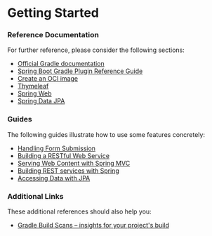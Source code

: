 # Getting Started

### Reference Documentation

For further reference, please consider the following sections:

* [Official Gradle documentation](https://docs.gradle.org)
* [Spring Boot Gradle Plugin Reference Guide](https://docs.spring.io/spring-boot/docs/2.5.4/gradle-plugin/reference/html/)
* [Create an OCI image](https://docs.spring.io/spring-boot/docs/2.5.4/gradle-plugin/reference/html/#build-image)
* [Thymeleaf](https://docs.spring.io/spring-boot/docs/2.5.4/reference/htmlsingle/#boot-features-spring-mvc-template-engines)
* [Spring Web](https://docs.spring.io/spring-boot/docs/2.5.4/reference/htmlsingle/#boot-features-developing-web-applications)
* [Spring Data JPA](https://docs.spring.io/spring-boot/docs/2.5.4/reference/htmlsingle/#boot-features-jpa-and-spring-data)

### Guides

The following guides illustrate how to use some features concretely:

* [Handling Form Submission](https://spring.io/guides/gs/handling-form-submission/)
* [Building a RESTful Web Service](https://spring.io/guides/gs/rest-service/)
* [Serving Web Content with Spring MVC](https://spring.io/guides/gs/serving-web-content/)
* [Building REST services with Spring](https://spring.io/guides/tutorials/bookmarks/)
* [Accessing Data with JPA](https://spring.io/guides/gs/accessing-data-jpa/)

### Additional Links

These additional references should also help you:

* [Gradle Build Scans – insights for your project's build](https://scans.gradle.com#gradle)

